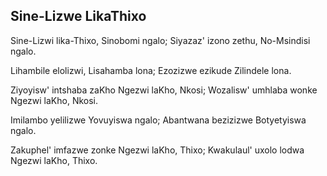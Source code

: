 ## Sine-Lizwe LikaThixo

Sine-Lizwi lika-Thixo, Sinobomi ngalo;
Siyazaz' izono zethu, No-Msindisi ngalo.

Lihambile elolizwi, Lisahamba lona;
Ezozizwe ezikude Zilindele lona.

Ziyoyisw' intshaba zaKho Ngezwi laKho, Nkosi;
Wozalisw' umhlaba wonke Ngezwi laKho, Nkosi.

Imilambo yelilizwe Yovuyiswa ngalo;
Abantwana bezizizwe Botyetyiswa ngalo.

Zakuphel' imfazwe zonke Ngezwi laKho, Thixo;
Kwakulaul' uxolo lodwa Ngezwi laKho, Thixo.

